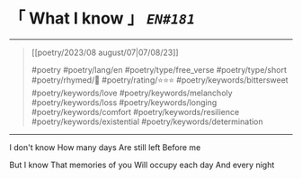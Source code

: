 # &#12300; What I know &#12301; *`EN#181`*

---

> [[poetry/2023/08 august/07|07/08/23]]
> 
> #poetry 
> #poetry/lang/en 
> #poetry/type/free_verse #poetry/type/short 
> #poetry/rhymed/🔴 
> #poetry/rating/⭐⭐⭐ 
> #poetry/keywords/bittersweet #poetry/keywords/love #poetry/keywords/melancholy #poetry/keywords/loss #poetry/keywords/longing #poetry/keywords/comfort #poetry/keywords/resilience #poetry/keywords/existential #poetry/keywords/determination 

---

I don't know
How many days
Are still left
Before me

But I know
That memories of you
Will occupy each day
And every night